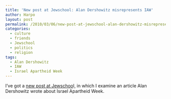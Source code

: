 ```yaml
---
title: 'New post at Jewschool: Alan Dershowitz misrepresents IAW'
author: Harpo
layout: post
permalink: /2010/03/06/new-post-at-jewschool-alan-dershowitz-misrepresents-iaw/
categories:
  - culture
  - friends
  - Jewschool
  - politics
  - religion
tags:
  - Alan Dershowitz
  - IAW
  - Israel Apartheid Week
---
```

I&#8217;ve got a <a href="http://jewschool.com/2010/03/06/21511/in-which-alan-dershowitz-displays-less-understanding-of-israel-apartheid-week-than-most-college-students-and-specifically-roberta-goldman-of-brown-university/" target="_blank">new post at Jewschoo</a>l, in which I examine an article Alan Dershowitz wrote about Israel Apartheid Week.